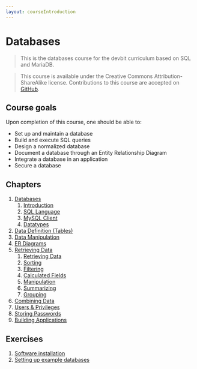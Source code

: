 ```yaml
---
layout: courseIntroduction
---
```


# Databases

> This is the databases course for the devbit curriculum based on SQL and MariaDB.

> This course is available under the Creative Commons Attribution-ShareAlike license. Contributions to this course are accepted on [GitHub](https://github.com/pcordemans/course-databases).

## Course goals

Upon completion of this course, one should be able to:

* Set up and maintain a database
* Build and execute SQL queries
* Design a normalized database
* Document a database through an Entity Relationship Diagram
* Integrate a database in an application
* Secure a database

## Chapters

1. [Databases](chapters/01-databases/index.md)
   1. [Introduction](chapters/01-databases/introduction/index.md)
   1. [SQL Language](chapters/01-databases/sql-language/index.md)
   1. [MySQL Client](chapters/01-databases/mysql-client/index.md)
   1. [Datatypes](chapters/01-databases/datatypes/index.md)
1. [Data Definition (Tables)](chapters/02-tables/index.md)
1. [Data Manipulation](chapters/03-data/index.md)
1. [ER Diagrams](chapters/04-er-diagrams/index.md)
1. [Retrieving Data](chapters/05-retrieving-data/index.md)
   1. [Retrieving Data](chapters/05-retrieving-data/retrieving/index.md)
   1. [Sorting](chapters/05-retrieving-data/sorting/index.md)
   1. [Filtering](chapters/05-retrieving-data/filtering/index.md)
   1. [Calculated Fields](chapters/05-retrieving-data/calculated-fields/index.md)
   1. [Manipulation](chapters/05-retrieving-data/manipulation/index.md)
   1. [Summarizing](chapters/05-retrieving-data/summarizing/index.md)
   1. [Grouping](chapters/05-retrieving-data/grouping/index.md)
1. [Combining Data](chapters/06-combining-data/index.md)
1. [Users & Privileges](chapters/07-users-and-privileges/index.md)
1. [Storing Passwords](chapters/08-passwords/index.md)
1. [Building Applications](chapters/09-applications/index.md)

## Exercises

1. [Software installation](exercises/01-software-installation/index.md)
1. [Setting up example databases](exercises/02-example-databases/index.md)
